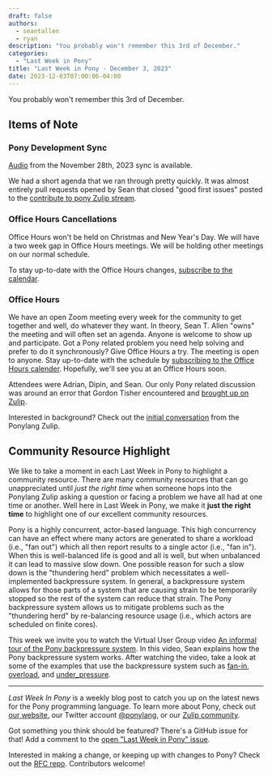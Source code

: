 ```yaml
---
draft: false
authors:
  - seantallen
  - ryan
description: "You probably won't remember this 3rd of December."
categories:
  - "Last Week in Pony"
title: "Last Week in Pony - December 3, 2023"
date: 2023-12-03T07:00:06-04:00
---
```


You probably won't remember this 3rd of December.

<!-- more -->

## Items of Note

### Pony Development Sync

[Audio](https://vimeo.com/917351302) from the November 28th, 2023 sync is available.

We had a short agenda that we ran through pretty quickly. It was almost entirely pull requests opened by Sean that closed "good first issues" posted to the [contribute to pony Zulip stream](https://ponylang.zulipchat.com/#narrow/stream/192795-contribute-to-Pony).

### Office Hours Cancellations

Office Hours won't be held on Christmas and New Year's Day. We will have a two week gap in Office Hours meetings. We will be holding other meetings on our normal schedule.

To stay up-to-date with the Office Hours changes, [subscribe to the calendar](https://calendar.google.com/calendar/ical/4465e68ae24131ae00461a40893f2637a2c9ac510e311a44ff78680e2f183ce3%40group.calendar.google.com/public/basic.ics).

### Office Hours

We have an open Zoom meeting every week for the community to get together and well, do whatever they want. In theory, Sean T. Allen "owns" the meeting and will often set an agenda. Anyone is welcome to show up and participate. Got a Pony related problem you need help solving and prefer to do it synchronously? Give Office Hours a try. The meeting is open to anyone. Stay up-to-date with the schedule by [subscribing to the Office Hours calender](https://calendar.google.com/calendar/ical/4465e68ae24131ae00461a40893f2637a2c9ac510e311a44ff78680e2f183ce3%40group.calendar.google.com/public/basic.ics). Hopefully, we'll see you at an Office Hours soon.

Attendees were Adrian, Dipin, and Sean. Our only Pony related discussion was around an error that Gordon Tisher encountered and [brought up on Zulip](https://ponylang.zulipchat.com/#narrow/stream/189985-beginner-help/topic/partial.20application.20help).

Interested in background? Check out the [initial conversation](https://ponylang.zulipchat.com/#narrow/stream/234733-off-topic/topic/Algorithm.20Request.3A.20uniform.20and.20100.25.20coverage.20prng) from the Ponylang Zulip.

## Community Resource Highlight

We like to take a moment in each Last Week in Pony to highlight a community resource. There are many community resources that can go unappreciated until _just the right time_ when someone hops into the Ponylang Zulip asking a question or facing a problem we have all had at one time or another. Well here in Last Week in Pony, we make it **just the right time** to highlight one of our excellent community resources.

Pony is a highly concurrent, actor-based language. This high concurrency can have an effect where many actors are generated to share a workload (i.e., "fan out") which all then report results to a single actor (i.e., "fan in"). When this is well-balanced life is good and all is well, but when unbalanced it can lead to massive slow down. One possible reason for such a slow down is the "thundering herd" problem which necessitates a well-implemented backpressure system. In general, a backpressure system allows for those parts of a system that are causing strain to be temporarily stopped so the rest of the system can reduce that strain. The Pony backpressure system allows us to mitigate problems such as the "thundering herd" by re-balancing resource usage (i.e., which actors are scheduled on finite cores).

This week we invite you to watch the Virtual User Group video [An informal tour of the Pony backpressure system](https://vimeo.com/707155973). In this video, Sean explains how the Pony backpressure system works. After watching the video, take a look at some of the examples that use the backpressure system such as [fan-in](https://github.com/ponylang/ponyc/tree/main/examples/fan-in), [overload](https://github.com/ponylang/ponyc/tree/main/examples/overload), and [under_pressure](https://github.com/ponylang/ponyc/tree/main/examples/under_pressure).

---

_Last Week In Pony_ is a weekly blog post to catch you up on the latest news for the Pony programming language. To learn more about Pony, check out [our website](https://ponylang.io), our Twitter account [@ponylang](https://twitter.com/ponylang), or our [Zulip community](https://ponylang.zulipchat.com).

Got something you think should be featured? There's a GitHub issue for that! Add a comment to the [open "Last Week in Pony" issue](https://github.com/ponylang/ponylang.github.io/issues?q=is%3Aissue+is%3Aopen+label%3Alast-week-in-pony).

Interested in making a change, or keeping up with changes to Pony? Check out the [RFC repo](https://github.com/ponylang/rfcs). Contributors welcome!
